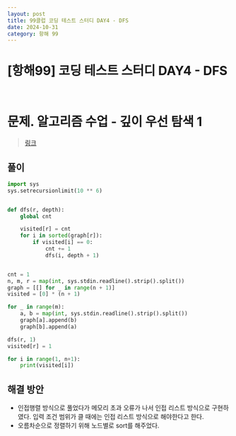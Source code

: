 ```yaml
---
layout: post
title: 99클럽 코딩 테스트 스터디 DAY4 - DFS
date: 2024-10-31
category: 항해 99 
---
```


# [항해99] 코딩 테스트 스터디 DAY4 - DFS

<br>

# 문제. 알고리즘 수업 - 깊이 우선 탐색 1
> [링크](https://www.acmicpc.net/problem/24479)




## 풀이

```python
import sys
sys.setrecursionlimit(10 ** 6)


def dfs(r, depth):
    global cnt

    visited[r] = cnt
    for i in sorted(graph[r]):
        if visited[i] == 0:
            cnt += 1
            dfs(i, depth + 1)


cnt = 1
n, m, r = map(int, sys.stdin.readline().strip().split())
graph = [[] for _ in range(n + 1)]
visited = [0] * (n + 1)

for _ in range(m):
    a, b = map(int, sys.stdin.readline().strip().split())
    graph[a].append(b)
    graph[b].append(a)

dfs(r, 1)
visited[r] = 1

for i in range(1, n+1):
    print(visited[i])
```

## 해결 방안
- 인접행렬 방식으로 풀었다가 메모리 초과 오류가 나서 인접 리스트 방식으로 구현하였다. 입력 조건 범위가 클 때에는 인접 리스트 방식으로 해야한다고 한다. 
- 오름차순으로 정렬하기 위해 노드별로 sort를 해주었다. 

